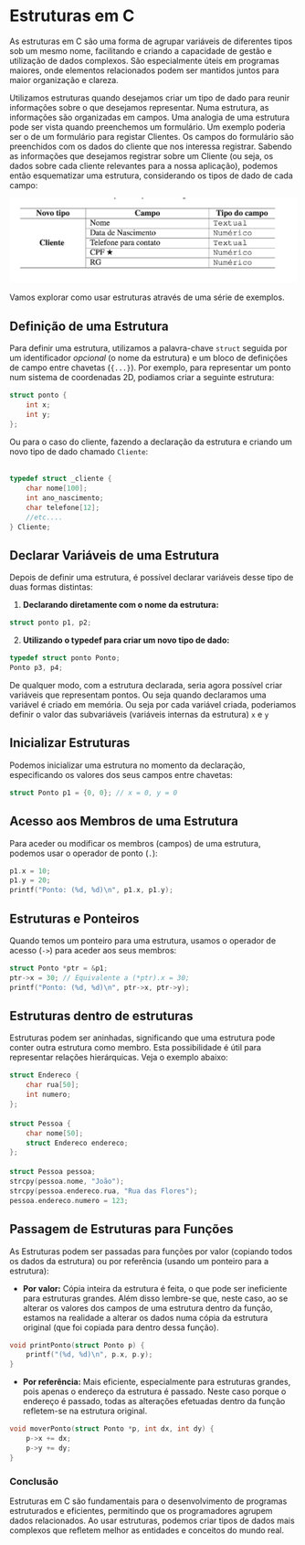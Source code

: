# Estruturas em C


As estruturas em C são uma forma de agrupar variáveis de diferentes tipos sob um mesmo nome, facilitando e criando a capacidade de gestão e utilização de dados complexos. São especialmente úteis em programas maiores, onde elementos relacionados podem ser mantidos juntos para maior organização e clareza. 

Utilizamos estruturas quando desejamos criar um tipo de dado para reunir informações sobre o que desejamos representar. Numa estrutura, as informações são organizadas em campos. Uma analogia de uma estrutura pode ser vista quando preenchemos um formulário. Um exemplo poderia ser o de um formulário para registar Clientes. Os campos do formulário são preenchidos com os dados do cliente que nos interessa registrar.
Sabendo as informações que desejamos registrar sobre um Cliente (ou seja, os dados sobre cada cliente relevantes para a nossa aplicação), podemos então esquematizar uma estrutura, considerando os tipos de dado de cada campo:

![Registo de um Cliente](img/11_01.png)

Vamos explorar como usar estruturas através de uma série de exemplos.

## Definição de uma Estrutura

Para definir uma estrutura, utilizamos a palavra-chave `struct` seguida por um identificador *opcional* (o nome da estrutura) e um bloco de definições de campo entre chavetas (`{...}`). Por exemplo, para representar um ponto  num sistema de coordenadas 2D, podiamos criar a seguinte estrutura:

```c
struct ponto {
    int x;
    int y;
};
```

Ou para o caso do cliente, fazendo a declaração da estrutura e criando um novo tipo de dado chamado `Cliente`:

```c

typedef struct _cliente {
    char nome[100];
    int ano_nascimento;
    char telefone[12];
    //etc....
} Cliente;

```

## Declarar Variáveis de uma Estrutura

Depois de definir uma estrutura, é possível declarar variáveis desse tipo de duas formas distintas:

1. **Declarando diretamente com o nome da estrutura:**

```c
struct ponto p1, p2;
```

2. **Utilizando o typedef para criar um novo tipo de dado:**

```c
typedef struct ponto Ponto;
Ponto p3, p4;
```

De qualquer modo, com a estrutura declarada, seria agora possível criar variáveis que representam pontos. Ou seja quando declaramos uma variável é criado em memória. Ou seja por cada variável criada, poderiamos definir o valor das subvariáveis (variáveis internas da estrutura) `x` e `y`


## Inicializar Estruturas

Podemos inicializar uma estrutura no momento da declaração, especificando os valores dos seus campos entre chavetas:

```c
struct Ponto p1 = {0, 0}; // x = 0, y = 0
```

## Acesso aos Membros de uma Estrutura

Para aceder ou modificar os membros (campos) de uma estrutura, podemos usar o operador de ponto (`.`):

```c
p1.x = 10;
p1.y = 20;
printf("Ponto: (%d, %d)\n", p1.x, p1.y);
```

## Estruturas e Ponteiros

Quando temos um ponteiro para uma estrutura, usamos o operador de acesso (`->`) para aceder aos seus membros:

```c
struct Ponto *ptr = &p1;
ptr->x = 30; // Equivalente a (*ptr).x = 30;
printf("Ponto: (%d, %d)\n", ptr->x, ptr->y);
```

## Estruturas dentro de estruturas

Estruturas podem ser aninhadas, significando que uma estrutura pode conter outra estrutura como membro. Esta possibilidade é útil para representar relações hierárquicas. Veja o exemplo abaixo:

```c
struct Endereco {
    char rua[50];
    int numero;
};

struct Pessoa {
    char nome[50];
    struct Endereco endereco;
};

struct Pessoa pessoa;
strcpy(pessoa.nome, "João");
strcpy(pessoa.endereco.rua, "Rua das Flores");
pessoa.endereco.numero = 123;
```

## Passagem de Estruturas para Funções

As Estruturas podem ser passadas para funções por valor (copiando todos os dados da estrutura) ou por referência (usando um ponteiro para a estrutura):

- **Por valor:** Cópia inteira da estrutura é feita, o que pode ser ineficiente para estruturas grandes. Além disso lembre-se que, neste caso, ao se alterar os valores dos campos de uma estrutura dentro da função, estamos na realidade a alterar os dados numa cópia da estrutura original (que foi copiada para dentro dessa função).

```c
void printPonto(struct Ponto p) {
    printf("(%d, %d)\n", p.x, p.y);
}
```

- **Por referência:** Mais eficiente, especialmente para estruturas grandes, pois apenas o endereço da estrutura é passado. Neste caso porque o endereço é passado, todas as alterações efetuadas dentro da função refletem-se na estrutura original.

```c
void moverPonto(struct Ponto *p, int dx, int dy) {
    p->x += dx;
    p->y += dy;
}
```

### Conclusão

Estruturas em C são fundamentais para o desenvolvimento de programas estruturados e eficientes, permitindo que os programadores agrupem dados relacionados. Ao usar estruturas, podemos criar tipos de dados mais complexos que refletem melhor as entidades e conceitos do mundo real. 
